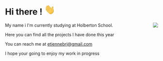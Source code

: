 # Hi there ! <img src="https://raw.githubusercontent.com/ABSphreak/ABSphreak/master/gifs/Hi.gif" width="35" height="35" />

<a href="https://github.com/anuraghazra/github-readme-stats">
  <img align="right" src="https://github-readme-stats.vercel.app/api/top-langs/?username=EtienneBrJ&layout=compact" />
</a>
My name i
I'm currently studying at Holberton School.
<br/>

Here you can find all the projects I have done this year
<br/>

You can reach me at etiennebrj@gmail.com

I hope your going to enjoy my work in progress 
